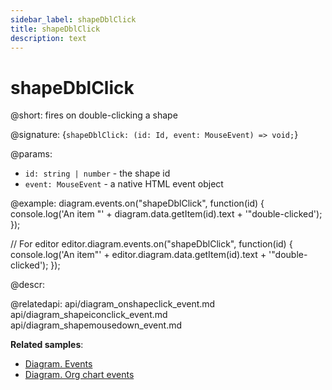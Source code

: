 ```yaml
---
sidebar_label: shapeDblClick
title: shapeDblClick
description: text
---
```


# shapeDblClick

@short: fires on double-clicking a shape

@signature: {`shapeDblClick: (id: Id, event: MouseEvent) => void;`}

@params:
- `id: string | number` - the shape id
- `event: MouseEvent` - a native HTML event object

@example:
diagram.events.on("shapeDblClick", function(id) {
	console.log('An item "' + diagram.data.getItem(id).text + '"double-clicked');
});

// For editor
editor.diagram.events.on("shapeDblClick", function(id) {
    console.log('An item"' + editor.diagram.data.getItem(id).text + '"double-clicked');
});

@descr:

@relatedapi:
api/diagram_onshapeclick_event.md
api/diagram_shapeiconclick_event.md
api/diagram_shapemousedown_event.md

**Related samples**:
- [Diagram. Events](https://snippet.dhtmlx.com/7h2hgb3g)
- [Diagram. Org chart events](https://snippet.dhtmlx.com/l38pct7c)